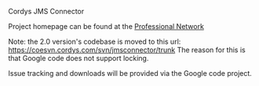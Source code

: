 Cordys JMS Connector

Project homepage can be found at the [Professional Network](https://wiki.cordys.com/x/bQIZ|Cordys)

Note: the 2.0 version's codebase is moved to this url: https://coesvn.cordys.com/svn/jmsconnector/trunk The reason for this is that Google code does not support locking.

Issue tracking and downloads will be provided via the Google code project.